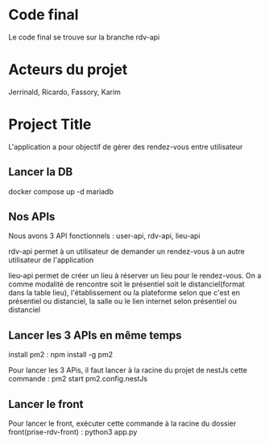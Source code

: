 # Code final
Le code final se trouve sur la branche rdv-api

# Acteurs du projet

Jerrinald, Ricardo, Fassory, Karim

# Project Title

L'application a pour objectif de gérer des rendez-vous entre utilisateur

## Lancer la DB

docker compose up -d mariadb

## Nos APIs

Nous avons 3 API fonctionnels : user-api, rdv-api, lieu-api

rdv-api permet à un utilisateur de demander un rendez-vous à un autre utilisateur de l'application

lieu-api permet de créer un lieu à réserver un lieu pour le rendez-vous. On a comme modalité de rencontre soit le présentiel soit le distanciel(format dans la table lieu), l'établissement ou la plateforme selon que c'est en présentiel ou distanciel, la salle ou le lien internet selon présentiel ou distanciel

## Lancer les 3 APIs en même temps

install pm2 : npm install -g pm2

Pour lancer les 3 APis, il faut lancer à la racine du projet de nestJs cette commande : pm2 start pm2.config.nestJs

## Lancer le front

Pour lancer le front, exécuter cette commande à la racine du dossier front(prise-rdv-front) : python3 app.py
